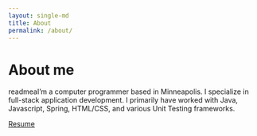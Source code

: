 ```yaml
---
layout: single-md
title: About
permalink: /about/
---
```



# About me

readmeaI’m a computer programmer based in Minneapolis. I specialize in full-stack application development. I primarily have worked with Java, Javascript, Spring, HTML/CSS, and various Unit Testing frameworks.

[Resume](assets/resume_1_pg.pdf)
